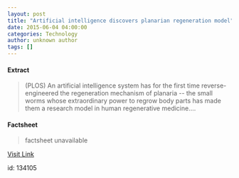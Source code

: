 ```yaml
---
layout: post
title: "Artificial intelligence discovers planarian regeneration model"
date: 2015-06-04 04:00:00
categories: Technology
author: unknown author
tags: []
---
```



#### Extract
>(PLOS) An artificial intelligence system has for the first time reverse-engineered the regeneration mechanism of planaria -- the small worms whose extraordinary power to regrow body parts has made them a research model in human regenerative medicine....

#### Factsheet
>factsheet unavailable

[Visit Link](http://www.eurekalert.org/pub_releases/2015-06/p-aid052815.php)

id:  134105
